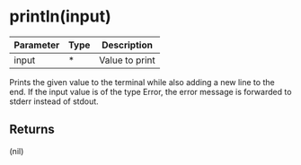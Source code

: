 # println(input)

| Parameter | Type | Description    |
| --------- | ---- | -------------- |
| input     | *    | Value to print |

Prints the given value to the terminal while also adding a new line to the end.
If the input value is of the type Error, the error message is forwarded to stderr instead of stdout.

## Returns

(nil)
